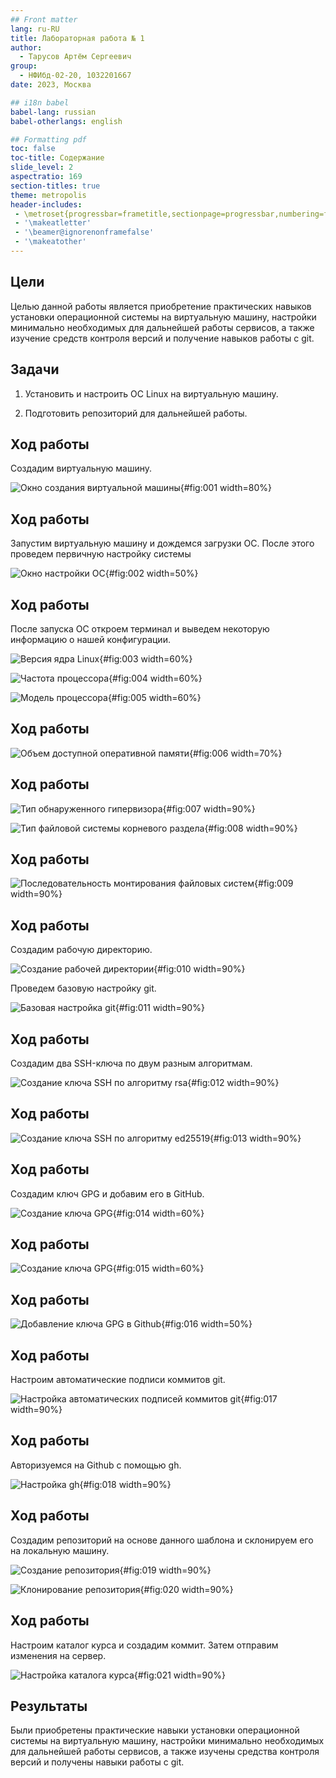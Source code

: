 ```yaml
---
## Front matter
lang: ru-RU
title: Лабораторная работа № 1
author:
  - Тарусов Артём Сергеевич
group:
  - НФИбд-02-20, 1032201667
date: 2023, Москва

## i18n babel
babel-lang: russian
babel-otherlangs: english

## Formatting pdf
toc: false
toc-title: Содержание
slide_level: 2
aspectratio: 169
section-titles: true
theme: metropolis
header-includes:
 - \metroset{progressbar=frametitle,sectionpage=progressbar,numbering=fraction}
 - '\makeatletter'
 - '\beamer@ignorenonframefalse'
 - '\makeatother'
---
```



## Цели

Целью данной работы является приобретение практических навыков
установки операционной системы на виртуальную машину, настройки минимально необходимых для дальнейшей работы сервисов, а также изучение средств контроля версий и получение навыков работы с git.

## Задачи

1. Установить и настроить ОС Linux на виртуальную машину.

2. Подготовить репозиторий для дальнейшей работы.

## Ход работы

Создадим виртуальную машину.

![Окно создания виртуальной машины](image/screenshot_1.png){#fig:001 width=80%}

## Ход работы

Запустим виртуальную машину и дождемся загрузки ОС. После этого проведем первичную настройку системы

![Окно настройки ОС](image/screenshot_3.png){#fig:002 width=50%}

## Ход работы

После запуска ОС откроем терминал и выведем некоторую информацию о нашей конфигурации.

![Версия ядра Linux](image/screenshot_4.png){#fig:003 width=60%}

![Частота процессора ](image/screenshot_5.png){#fig:004 width=60%}

![Модель процессора ](image/screenshot_6.png){#fig:005 width=60%}

## Ход работы

![Объем доступной оперативной памяти ](image/screenshot_7.png){#fig:006 width=70%}

## Ход работы

![Тип обнаруженного гипервизора](image/screenshot_8.png){#fig:007 width=90%}

![Тип файловой системы корневого раздела](image/screenshot_9.png){#fig:008 width=90%}

## Ход работы

![Последовательность монтирования файловых систем](image/screenshot_10.png){#fig:009 width=90%}

## Ход работы

Создадим рабочую директорию.

![Создание рабочей директории](image/screenshot_11.png){#fig:010 width=90%}

Проведем базовую настройку git.

![Базовая настройка git](image/screenshot_12.png){#fig:011 width=90%}

## Ход работы

Создадим два SSH-ключа по двум разным алгоритмам.

![Создание ключа SSH по алгоритму rsa](image/screenshot_13.png){#fig:012 width=90%}

## Ход работы

![Создание ключа SSH по алгоритму ed25519](image/screenshot_14.png){#fig:013 width=90%}

## Ход работы

Создадим ключ GPG и добавим его в GitHub.

![Создание ключа GPG](image/screenshot_15.png){#fig:014 width=60%}

## Ход работы

![Создание ключа GPG](image/screenshot_16.png){#fig:015 width=60%}

## Ход работы

![Добавление ключа GPG в Github](image/screenshot_17.png){#fig:016 width=50%}

## Ход работы

Настроим автоматические подписи коммитов git.

![Настройка автоматических подписей коммитов git](image/screenshot_18.png){#fig:017 width=90%}

## Ход работы

Авторизуемся на Github с помощью gh.

![Настройка gh](image/screenshot_19.png){#fig:018 width=90%}

## Ход работы

Создадим репозиторий на основе данного шаблона и склонируем его на локальную машину.

![Создание репозитория](image/screenshot_20.png){#fig:019 width=90%}

![Клонирование репозитория](image/screenshot_21.png){#fig:020 width=90%}

## Ход работы

Настроим каталог курса и создадим коммит. Затем отправим изменения на сервер.

![Настройка каталога курса](image/screenshot_22.png){#fig:021 width=90%}

## Результаты

Были приобретены практические навыки установки операционной системы на виртуальную машину, настройки минимально необходимых для дальнейшей работы сервисов, а также изучены средства контроля версий и получены навыки работы с git.

